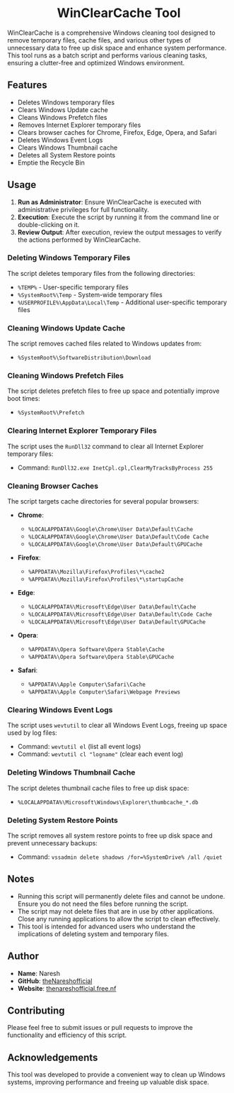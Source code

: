 <h1 align="center"> WinClearCache Tool </h1>

WinClearCache is a comprehensive Windows cleaning tool designed to remove temporary files, cache files, and various other types of unnecessary data to free up disk space and enhance system performance. This tool runs as a batch script and performs various cleaning tasks, ensuring a clutter-free and optimized Windows environment.

## Features

- Deletes Windows temporary files
- Clears Windows Update cache
- Cleans Windows Prefetch files
- Removes Internet Explorer temporary files
- Clears browser caches for Chrome, Firefox, Edge, Opera, and Safari
- Deletes Windows Event Logs
- Clears Windows Thumbnail cache
- Deletes all System Restore points
- Emptie the Recycle Bin

## Usage

1. **Run as Administrator**: Ensure WinClearCache is executed with administrative privileges for full functionality.
2. **Execution**: Execute the script by running it from the command line or double-clicking on it.
3. **Review Output**: After execution, review the output messages to verify the actions performed by WinClearCache.


### Deleting Windows Temporary Files

The script deletes temporary files from the following directories:

- `%TEMP%` - User-specific temporary files
- `%SystemRoot%\Temp` - System-wide temporary files
- `%USERPROFILE%\AppData\Local\Temp` - Additional user-specific temporary files

### Cleaning Windows Update Cache

The script removes cached files related to Windows updates from:

- `%SystemRoot%\SoftwareDistribution\Download`

### Cleaning Windows Prefetch Files

The script deletes prefetch files to free up space and potentially improve boot times:

- `%SystemRoot%\Prefetch`

### Clearing Internet Explorer Temporary Files

The script uses the `RunDll32` command to clear all Internet Explorer temporary files:

- Command: `RunDll32.exe InetCpl.cpl,ClearMyTracksByProcess 255`

### Cleaning Browser Caches

The script targets cache directories for several popular browsers:

- **Chrome**:
  - `%LOCALAPPDATA%\Google\Chrome\User Data\Default\Cache`
  - `%LOCALAPPDATA%\Google\Chrome\User Data\Default\Code Cache`
  - `%LOCALAPPDATA%\Google\Chrome\User Data\Default\GPUCache`

- **Firefox**:
  - `%APPDATA%\Mozilla\Firefox\Profiles\*\cache2`
  - `%APPDATA%\Mozilla\Firefox\Profiles\*\startupCache`

- **Edge**:
  - `%LOCALAPPDATA%\Microsoft\Edge\User Data\Default\Cache`
  - `%LOCALAPPDATA%\Microsoft\Edge\User Data\Default\Code Cache`
  - `%LOCALAPPDATA%\Microsoft\Edge\User Data\Default\GPUCache`

- **Opera**:
  - `%APPDATA%\Opera Software\Opera Stable\Cache`
  - `%APPDATA%\Opera Software\Opera Stable\GPUCache`

- **Safari**:
  - `%APPDATA%\Apple Computer\Safari\Cache`
  - `%APPDATA%\Apple Computer\Safari\Webpage Previews`

### Clearing Windows Event Logs

The script uses `wevtutil` to clear all Windows Event Logs, freeing up space used by log files:

- Command: `wevtutil el` (list all event logs)
- Command: `wevtutil cl "logname"` (clear each event log)

### Deleting Windows Thumbnail Cache

The script deletes thumbnail cache files to free up disk space:

- `%LOCALAPPDATA%\Microsoft\Windows\Explorer\thumbcache_*.db`

### Deleting System Restore Points

The script removes all system restore points to free up disk space and prevent unnecessary backups:

- Command: `vssadmin delete shadows /for=%SystemDrive% /all /quiet`


## Notes

- Running this script will permanently delete files and cannot be undone. Ensure you do not need the files before running the script.
- The script may not delete files that are in use by other applications. Close any running applications to allow the script to clean effectively.
- This tool is intended for advanced users who understand the implications of deleting system and temporary files.



## Author

- **Name**: Naresh
- **GitHub**: [theNareshofficial](https://github.com/theNareshofficial)
- **Website**: [thenareshofficial.free.nf](http://thenareshofficial.free.nf/)

## Contributing

Please feel free to submit issues or pull requests to improve the functionality and efficiency of this script.

## Acknowledgements

This tool was developed to provide a convenient way to clean up Windows systems, improving performance and freeing up valuable disk space.

